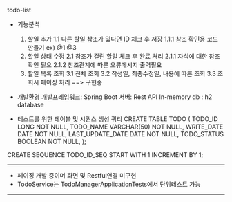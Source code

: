 todo-list
* 기능분석 
	1. 할일 추가 
		1.1 다른 할일 참조가 있다면 ID 체크 후 저장
			1.1.1 참조 확인용 코드 만들기 ex) @1 @3 
	2. 할일 상태 수정
		2.1 참조가 걸린 할일 체크 후 완료 처리 
			2.1.1 자식에 대한 참조 확인 필요 
			2.1.2 참조관계에 따른 오류메시지 출력필요 
	3. 할일 목록 조회 
		3.1 전체 조회
		3.2 작성일, 최종수정일, 내용에 따른 조회
		3.3 조회시 페이징 처리 ==> 구현중 
		
* 개발환경
 개발프레임워크: Spring Boot
 서버: Rest API
 In-memory db : h2 database
 
* 테스트를 위한 테이블 및 시퀀스 생성 쿼리 
CREATE TABLE TODO ( 
   TODO_ID LONG NOT NULL, 
   TODO_NAME VARCHAR(50) NOT NULL, 
   WRITE_DATE DATE NOT NULL,
   LAST_UPDATE_DATE DATE NOT NULL,
   TODO_STATUS BOOLEAN NOT NULL,
);

CREATE SEQUENCE TODO_ID_SEQ START WITH 1 INCREMENT BY 1; 

*********************************************************
* 페이징 개발 중이며 화면 및 Restful연결 미구현 
* TodoService는 TodoManagerApplicationTests에서 단위테스트 가능
*********************************************************
